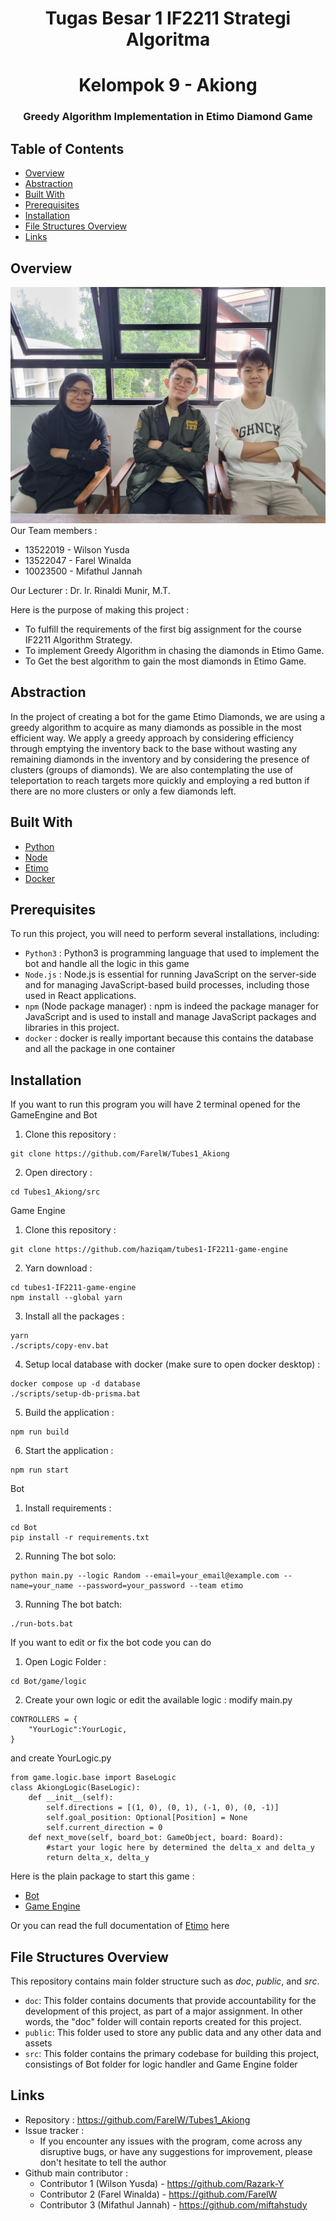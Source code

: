 <h1 align="center">Tugas Besar 1 IF2211 Strategi Algoritma</h1>
<h1 align="center">Kelompok 9 - Akiong</h3>
<h3 align="center">Greedy Algorithm Implementation in Etimo Diamond Game</p>

## Table of Contents

- [Overview](#overview)
- [Abstraction](#abstraction)
- [Built With](#built-with)
- [Prerequisites](#prerequisites)
- [Installation](#installation)
- [File Structures Overview](#file-structures-overview)
- [Links](#links)


## Overview
![Foto](https://github.com/FarelW/Tubes1_Akiong/blob/main/public/324605.jpg)
Our Team members :
- 13522019 - Wilson Yusda
- 13522047 - Farel Winalda
- 10023500 - Mifathul Jannah

<p>Our Lecturer : Dr. Ir. Rinaldi Munir, M.T.</p>

Here is the purpose of making this project :
- To fulfill the requirements of the first big assignment for the course IF2211 Algorithm Strategy.
- To implement Greedy Algorithm in chasing the diamonds in Etimo Game.
- To Get the best algorithm to gain the most diamonds in Etimo Game.

## Abstraction

In the project of creating a bot for the game Etimo Diamonds, we are using a greedy algorithm to acquire as many diamonds as possible in the most efficient way. We apply a greedy approach by considering efficiency through emptying the inventory back to the base without wasting any remaining diamonds in the inventory and by considering the presence of clusters (groups of diamonds). We are also contemplating the use of teleportation to reach targets more quickly and employing a red button if there are no more clusters or only a few diamonds left.

## Built With

- [Python](https://www.python.org/)
- [Node](https://nodejs.org/en)
- [Etimo](https://diamonds.etimo.se/)
- [Docker](https://www.docker.com/)

## Prerequisites

To run this project, you will need to perform several installations, including:
- `Python3` : Python3 is programming language that used to implement the bot and handle all the logic in this game
- `Node.js` : Node.js is essential for running JavaScript on the server-side and for managing JavaScript-based build processes, including those used in React applications.
- `npm` (Node package manager) : npm is indeed the package manager for JavaScript and is used to install and manage JavaScript packages and libraries in this project.
- `docker` : docker is really important because this contains the database and all the package in one container

## Installation

If you want to run this program you will have 2 terminal opened for the GameEngine and Bot

1. Clone this repository :
```shell
git clone https://github.com/FarelW/Tubes1_Akiong
```

2. Open directory : 
```shell
cd Tubes1_Akiong/src
```

Game Engine
1. Clone this repository :
```shell
git clone https://github.com/haziqam/tubes1-IF2211-game-engine
```

2. Yarn download :
```shell
cd tubes1-IF2211-game-engine
npm install --global yarn
```

3. Install all the packages :
```shell
yarn
./scripts/copy-env.bat
```

4. Setup local database with docker (make sure to open docker desktop) :
``` shell
docker compose up -d database
./scripts/setup-db-prisma.bat
```

5. Build the application :
``` shell
npm run build
```

6. Start the application :
``` shell
npm run start
```

Bot
1. Install requirements :
```shell
cd Bot
pip install -r requirements.txt
```

2. Running The bot solo:
```shell
python main.py --logic Random --email=your_email@example.com --name=your_name --password=your_password --team etimo
```

3. Running The bot batch:
```shell
./run-bots.bat
```

If you want to edit or fix the bot code you can do
1. Open Logic Folder :
```shell
cd Bot/game/logic
```

2. Create your own logic or edit the available logic :
modify main.py
```
CONTROLLERS = {
    "YourLogic":YourLogic,
}
```

and create YourLogic.py
```
from game.logic.base import BaseLogic
class AkiongLogic(BaseLogic):
    def __init__(self):
        self.directions = [(1, 0), (0, 1), (-1, 0), (0, -1)]
        self.goal_position: Optional[Position] = None
        self.current_direction = 0
    def next_move(self, board_bot: GameObject, board: Board):
        #start your logic here by determined the delta_x and delta_y
        return delta_x, delta_y
```

Here is the plain package to start this game :
- [Bot](https://github.com/haziqam/tubes1-IF2211-bot-starter-pack/releases/tag/v1.0.1)
- [Game Engine](https://github.com/haziqam/tubes1-IF2211-game-engine/releases/tag/v1.1.0)

Or you can read the full documentation of  [Etimo](https://docs.google.com/document/d/1L92Axb89yIkom0b24D350Z1QAr8rujvHof7-kXRAp7c/edit) here

## File Structures Overview
This repository contains main folder structure such as _doc_, _public_, and _src_.
- `doc`: This folder contains documents that provide accountability for the development of this project, as part of a major assignment. In other words, the "doc" folder will contain reports created for this project.
- `public`: This folder used to store any public data and any other data and assets
- `src`: This folder contains the primary codebase for building this project, consistings of Bot folder for logic handler and Game Engine folder 

## Links
- Repository : https://github.com/FarelW/Tubes1_Akiong
- Issue tracker :
   - If you encounter any issues with the program, come across any disruptive bugs, or have any suggestions for improvement, please don't hesitate to tell the author
- Github main contributor :
   - Contributor 1 (Wilson Yusda) - https://github.com/Razark-Y
   - Contributor 2 (Farel Winalda) - https://github.com/FarelW
   - Contributor 3 (Mifathul Jannah) - https://github.com/miftahstudy

